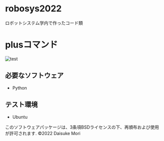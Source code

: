 # robosys2022
ロボットシステム学内で作ったコード類
# plusコマンド
![test](https://github.com/0111-daisuke/robosys2022/actions/workflows/test.yml/badge.svg)

## 必要なソフトウェア
* Python

## テスト環境
* Ubuntu

このソフトウェアパッケージは、3条項BSDライセンスの下、再頒布および使用が許可されます.
©2022 Daisuke Mori
